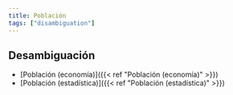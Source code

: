 ```yaml
---
title: Población
tags: ["disambiguation"]
---
```

## Desambiguación
- [Población (economía)]({{< ref "Población (economía)" >}})
- [Población (estadística)]({{< ref "Población (estadística)" >}})
